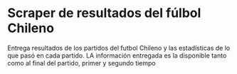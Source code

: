 # Scraper de resultados del fúlbol Chileno

Entrega resultados de los partidos del futbol Chileno y las estadísticas de lo que pasó en cada partido. LA información entregada es la disponible tanto como al final del partido, primer y segundo tiempo